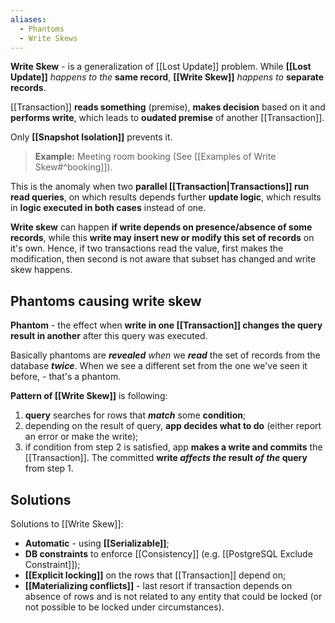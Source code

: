 ```yaml
---
aliases:
  - Phantoms
  - Write Skews
---
```

**Write Skew** - is a generalization of [[Lost Update]] problem.
While **[[Lost Update]]** *happens to the* **same record**,
	**[[Write Skew]]** *happens to* **separate records**. 

[[Transaction]] **reads something** (premise), 
**makes decision** based on it 
and **performs write**, 
which leads to **oudated premise** of another [[Transaction]]. 

Only **[[Snapshot Isolation]]** prevents it.

> **Example:**  Meeting room booking (See [[Examples of Write Skew#^booking]]).

This is the anomaly when two **parallel [[Transaction|Transactions]] run read queries**, on which results depends further **update logic**, which results in **logic executed in both cases** instead of one.

**Write skew** can happen **if write depends on presence/absence of some records**, while this **write may insert new or modify this set of records** on it's own. Hence, if two transactions read the value, first makes the modification, then second is not aware that subset has changed and write skew happens.

## Phantoms causing write skew

**Phantom** - the effect when **write in one [[Transaction]] changes the query result in another** after this query was executed.

Basically phantoms are ***revealed** when* we ***read*** the set of records from the database ***twice***. When we see a different set from the one we've seen it before, - that's a phantom.

**Pattern of [[Write Skew]]** is following:
1. **query** searches for rows that ***match*** some **condition**;
2. depending on the result of query, **app decides what to do** (either report an error or make the write);
3. if condition from step 2 is satisfied, app **makes a write and commits** the [[Transaction]]. 
   The committed **write *affects the* result *of the* query** from step 1.

## Solutions

Solutions to [[Write Skew]]:
- **Automatic** - using **[[Serializable]]**;
- **DB constraints** to enforce [[Consistency]] (e.g. [[PostgreSQL Exclude Constraint]]);
- **[[Explicit locking]]** on the rows that [[Transaction]] depend on;
- **[[Materializing conflicts]]** - last resort if transaction depends on absence of rows and is not related to any entity that could be locked (or not possible to be locked under circumstances).
